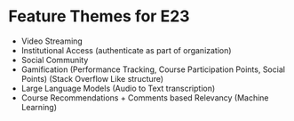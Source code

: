 # Feature Themes for E23

- Video Streaming
- Institutional Access (authenticate as part of organization)
- Social Community
- Gamification (Performance Tracking, Course Participation Points, Social Points) (Stack Overflow Like structure)
- Large Language Models (Audio to Text transcription)
- Course Recommendations + Comments based Relevancy (Machine Learning)
